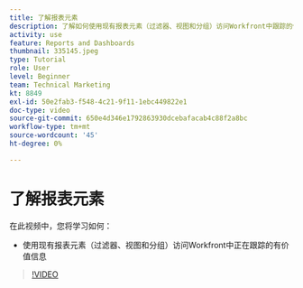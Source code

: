 ```yaml
---
title: 了解报表元素
description: 了解如何使用现有报表元素（过滤器、视图和分组）访问Workfront中跟踪的信息。
activity: use
feature: Reports and Dashboards
thumbnail: 335145.jpeg
type: Tutorial
role: User
level: Beginner
team: Technical Marketing
kt: 8849
exl-id: 50e2fab3-f548-4c21-9f11-1ebc449822e1
doc-type: video
source-git-commit: 650e4d346e1792863930dcebafacab4c88f2a8bc
workflow-type: tm+mt
source-wordcount: '45'
ht-degree: 0%

---
```


# 了解报表元素

在此视频中，您将学习如何：

* 使用现有报表元素（过滤器、视图和分组）访问Workfront中正在跟踪的有价值信息

>[!VIDEO](https://video.tv.adobe.com/v/335145/?quality=12&learn=on)
